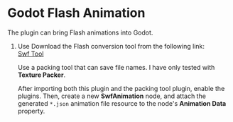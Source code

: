 # Godot Flash Animation

The plugin can bring Flash animations into Godot.

1. Use
    Download the Flash conversion tool from the following link:  
   [Swf Tool](https://github.com/aojiaoxiaolinlin/swf_animation)

    Use a packing tool that can save file names. I have only tested with **Texture Packer**.

    After importing both this plugin and the packing tool plugin, enable the plugins. Then, create a new **SwfAnimation** node, and attach the generated `*.json` animation file resource to the node's **Animation Data** property.
